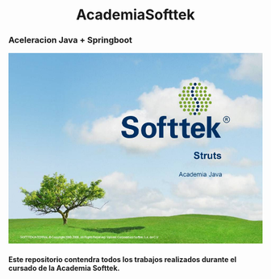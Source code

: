 
<div align="center">
<h1>AcademiaSofttek</h1> 
  
</div>
<h3>Aceleracion Java + Springboot </h3>
<img src="src/slide_1.jpg">
<div class="textos">
<h4>Este repositorio contendra todos los trabajos realizados durante el cursado de la Academia Softtek.</h4>
</div>
